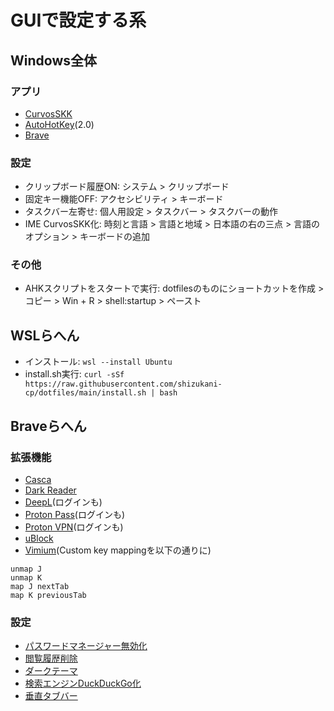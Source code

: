 # GUIで設定する系
## Windows全体
### アプリ
- [CurvosSKK](https://github.com/nathancorvussolis/corvusskk/releases)
- [AutoHotKey](https://www.autohotkey.com/download/)(2.0)
- [Brave](https://brave.com/)
### 設定
- クリップボード履歴ON: システム > クリップボード
- 固定キー機能OFF: アクセシビリティ > キーボード
- タスクバー左寄せ: 個人用設定 > タスクバー > タスクバーの動作
- IME CurvosSKK化: 時刻と言語 > 言語と地域 > 日本語の右の三点 > 言語のオプション > キーボードの追加
### その他
- AHKスクリプトをスタートで実行: dotfilesのものにショートカットを作成 > コピー > Win + R > shell:startup > ペースト
## WSLらへん
- インストール: `wsl --install Ubuntu`
- install.sh実行: `curl -sSf https://raw.githubusercontent.com/shizukani-cp/dotfiles/main/install.sh | bash`
## Braveらへん
### 拡張機能
- [Casca](https://chromewebstore.google.com/detail/nifaiikfnpnppeicpgannigjabpjdcmh)
- [Dark Reader](https://chromewebstore.google.com/detail/eimadpbcbfnmbkopoojfekhnkhdbieeh)
- [DeepL](https://chromewebstore.google.com/detail/cofdbpoegempjloogbagkncekinflcnj)(ログインも)
- [Proton Pass](https://chromewebstore.google.com/detail/ghmbeldphafepmbegfdlkpapadhbakde)(ログインも)
- [Proton VPN](https://chromewebstore.google.com/detail/jplgfhpmjnbigmhklmmbgecoobifkmpa)(ログインも)
- [uBlock](https://chromewebstore.google.com/detail/epcnnfbjfcgphgdmggkamkmgojdagdnn)
- [Vimium](https://chromewebstore.google.com/detail/dbepggeogbaibhgnhhndojpepiihcmeb)(Custom key mappingを以下の通りに)
```vim
unmap J
unmap K
map J nextTab
map K previousTab
```
### 設定
- [パスワードマネージャー無効化](edge://wallet/settings#settings-passwords-section)
- [閲覧履歴削除](edge://settings/privacy/clearBrowsingData/clearOnClose)
- [ダークテーマ](edge://settings/appearance)
- [検索エンジンDuckDuckGo化](edge://settings/privacy/services/search/searchEngines)
- [垂直タブバー](edge://settings/appearance/tabs)
